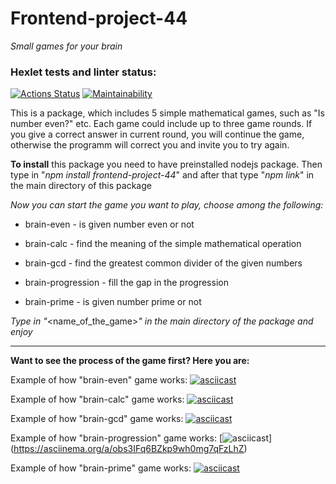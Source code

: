 # Frontend-project-44
_Small games for your brain_

### Hexlet tests and linter status:
[![Actions Status](https://github.com/kinddoctor/frontend-project-44/workflows/hexlet-check/badge.svg)](https://github.com/kinddoctor/frontend-project-44/actions)
[![Maintainability](https://api.codeclimate.com/v1/badges/9bffb077285915735531/maintainability)](https://codeclimate.com/github/kinddoctor/frontend-project-44/maintainability)

This is a package, which includes 5 simple mathematical games, such as "Is number even?" etc. Each game could include up to three game rounds. If you give a correct answer in current round, you will continue the game, otherwise the programm will correct you and invite you to try again.

 
**To install** this package you need to have preinstalled nodejs package. Then type in "*npm install frontend-project-44*" and after that type "*npm link*" in the main directory of this package 

*Now you can start the game you want to play, choose among the following:*

- brain-even - is given number even or not

- brain-calc - find the meaning of the simple mathematical operation

- brain-gcd - find the greatest common divider of the given numbers

- brain-progression - fill the gap in the progression

- brain-prime - is given number prime or not

*Type in "*<name_of_the_game>*" in the main directory of the package and enjoy*
***


**Want to see the process of the game first? Here you are:**


Example of how "brain-even" game works: 
[![asciicast](https://asciinema.org/a/xpaRG24QR18IsBzzJz5wzUhqT.svg)](https://asciinema.org/a/xpaRG24QR18IsBzzJz5wzUhqT)

Example of how "brain-calc" game works: 
[![asciicast](https://asciinema.org/a/XhJYxyA18DpaOCaRWMPiDSVvV.svg)](https://asciinema.org/a/XhJYxyA18DpaOCaRWMPiDSVvV)

Example of how "brain-gcd" game works: 
[![asciicast](https://asciinema.org/a/3XtBgmpaWbtYD9WlJv3Xe3tj6.svg)](https://asciinema.org/a/3XtBgmpaWbtYD9WlJv3Xe3tj6)

Example of how "brain-progression" game works: 
[![asciicast](https://asciinema.org/a/obs3IFq6BZkp9wh0mg7qFzLhZ.svg)] (https://asciinema.org/a/obs3IFq6BZkp9wh0mg7qFzLhZ)

Example of how "brain-prime" game works: 
[![asciicast](https://asciinema.org/a/apA67ZKpPSr7ORhhVOgUJpjfu)](https://asciinema.org/a/apA67ZKpPSr7ORhhVOgUJpjfu)
